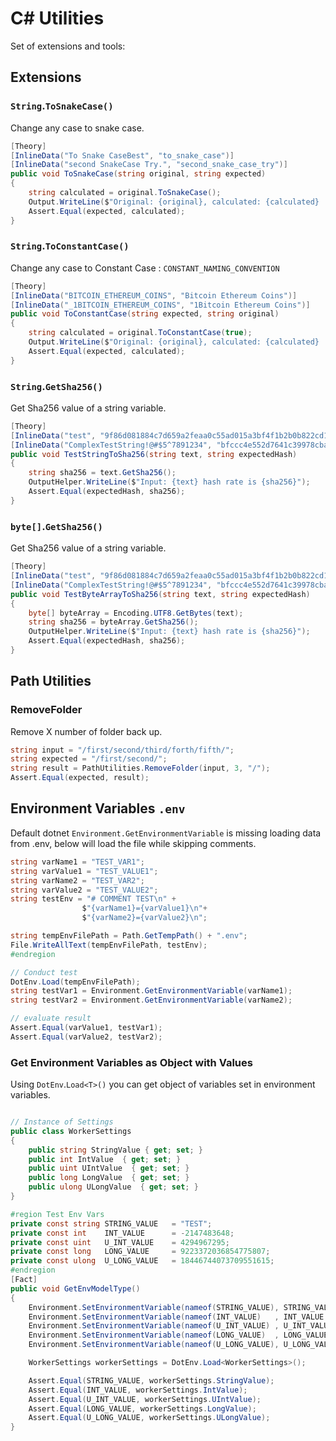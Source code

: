 # C# Utilities

Set of extensions and tools:

## Extensions
### `String`.`ToSnakeCase()`
Change any case to snake case.
```C#
[Theory]
[InlineData("To Snake CaseBest", "to_snake_case")]
[InlineData("second SnakeCase Try.", "second_snake_case_try")]
public void ToSnakeCase(string original, string expected)
{
    string calculated = original.ToSnakeCase();
    Output.WriteLine($"Original: {original}, calculated: {calculated} | expected: {expected}");
    Assert.Equal(expected, calculated);
}
```

### `String`.`ToConstantCase()`
Change any case to Constant Case : `CONSTANT_NAMING_CONVENTION`
```C#
[Theory]
[InlineData("BITCOIN_ETHEREUM_COINS", "Bitcoin Ethereum Coins")]
[InlineData("_1BITCOIN_ETHEREUM_COINS", "1Bitcoin Ethereum Coins")]
public void ToConstantCase(string expected, string original)
{
    string calculated = original.ToConstantCase(true);
    Output.WriteLine($"Original: {original}, calculated: {calculated} | expected: {expected}");
    Assert.Equal(expected, calculated);
}
```

### `String`.`GetSha256()`
Get Sha256 value of a string variable.
```C#
[Theory]
[InlineData("test", "9f86d081884c7d659a2feaa0c55ad015a3bf4f1b2b0b822cd15d6c15b0f00a08")]
[InlineData("ComplexTestString!@#$5^7891234", "bfccc4e552d7641c39978cbad557f5035973082116a015b130181185f32d96ee")]
public void TestStringToSha256(string text, string expectedHash)
{
    string sha256 = text.GetSha256();
    OutputHelper.WriteLine($"Input: {text} hash rate is {sha256}");
    Assert.Equal(expectedHash, sha256);
}
```

### `byte[]`.`GetSha256()`
Get Sha256 value of a string variable.
```C#
[Theory]
[InlineData("test", "9f86d081884c7d659a2feaa0c55ad015a3bf4f1b2b0b822cd15d6c15b0f00a08")]
[InlineData("ComplexTestString!@#$5^7891234", "bfccc4e552d7641c39978cbad557f5035973082116a015b130181185f32d96ee")]
public void TestByteArrayToSha256(string text, string expectedHash)
{
    byte[] byteArray = Encoding.UTF8.GetBytes(text);
    string sha256 = byteArray.GetSha256();
    OutputHelper.WriteLine($"Input: {text} hash rate is {sha256}");
    Assert.Equal(expectedHash, sha256);
}
```

## Path Utilities

### RemoveFolder
Remove X number of folder back up.
```C#
string input = "/first/second/third/forth/fifth/";
string expected = "/first/second/";
string result = PathUtilities.RemoveFolder(input, 3, "/");
Assert.Equal(expected, result);
```

## Environment Variables `.env`
Default dotnet `Environment.GetEnvironmentVariable` is missing loading data from .env,
below will load the file while skipping comments.
```C#
string varName1 = "TEST_VAR1";
string varValue1 = "TEST_VALUE1";
string varName2 = "TEST_VAR2";
string varValue2 = "TEST_VALUE2";
string testEnv = "# COMMENT TEST\n" +
                $"{varName1}={varValue1}\n"+
                $"{varName2}={varValue2}\n";

string tempEnvFilePath = Path.GetTempPath() + ".env";
File.WriteAllText(tempEnvFilePath, testEnv);
#endregion

// Conduct test
DotEnv.Load(tempEnvFilePath);
string testVar1 = Environment.GetEnvironmentVariable(varName1);
string testVar2 = Environment.GetEnvironmentVariable(varName2);

// evaluate result
Assert.Equal(varValue1, testVar1);
Assert.Equal(varValue2, testVar2);
```

### Get Environment Variables as Object with Values
Using `DotEnv`.`Load<T>()` you can get object of variables set in environment variables.

```C#

// Instance of Settings
public class WorkerSettings
{
    public string StringValue { get; set; }
    public int IntValue  { get; set; }
    public uint UIntValue  { get; set; }
    public long LongValue  { get; set; }
    public ulong ULongValue  { get; set; }
}

#region Test Env Vars
private const string STRING_VALUE   = "TEST";
private const int    INT_VALUE      = -2147483648;
private const uint   U_INT_VALUE    = 4294967295;
private const long   LONG_VALUE     = 9223372036854775807;
private const ulong  U_LONG_VALUE   = 18446744073709551615;
#endregion
[Fact]
public void GetEnvModelType()
{
    Environment.SetEnvironmentVariable(nameof(STRING_VALUE), STRING_VALUE);
    Environment.SetEnvironmentVariable(nameof(INT_VALUE)   , INT_VALUE.ToString() );
    Environment.SetEnvironmentVariable(nameof(U_INT_VALUE) , U_INT_VALUE.ToString() );
    Environment.SetEnvironmentVariable(nameof(LONG_VALUE)  , LONG_VALUE.ToString());
    Environment.SetEnvironmentVariable(nameof(U_LONG_VALUE), U_LONG_VALUE.ToString());

    WorkerSettings workerSettings = DotEnv.Load<WorkerSettings>();

    Assert.Equal(STRING_VALUE, workerSettings.StringValue);
    Assert.Equal(INT_VALUE, workerSettings.IntValue);
    Assert.Equal(U_INT_VALUE, workerSettings.UIntValue);
    Assert.Equal(LONG_VALUE, workerSettings.LongValue);
    Assert.Equal(U_LONG_VALUE, workerSettings.ULongValue);
}
```